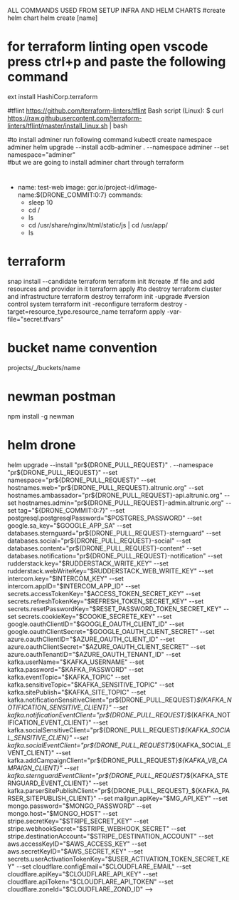 ALL COMMANDS USED FROM SETUP INFRA AND HELM CHARTS
#create helm chart
helm create [name]

# for terraform linting open vscode press ctrl+p and paste the following command
ext install HashiCorp.terraform 

#tflint
https://github.com/terraform-linters/tflint
Bash script (Linux):
$ curl https://raw.githubusercontent.com/terraform-linters/tflint/master/install_linux.sh | bash

#to install adminer run following command
kubectl create namespace adminer
helm upgrade --install acdb-adminer . --namespace adminer --set namespace="adminer"  
#but we are going to install adminer chart through terraform

#
- name: test-web
  image: gcr.io/project-id/image-name:${DRONE_COMMIT:0:7}
  commands:
    - sleep 10
    - cd /
    - ls
    - cd /usr/share/nginx/html/static/js | cd /usr/app/
    - ls

#
# terraform
snap install --candidate terraform
terraform init
#create .tf file and add resources and provider in it
terraform apply
#to destroy terraform cluster and infrastructure 
terraform destroy
terraform init -upgrade
#version control system
terraform init -reconfigure
terraform destroy -target=resource_type.resource_name
terraform apply -var-file="secret.tfvars"

# bucket name convention
projects/_/buckets/name

# newman postman
npm install -g newman

# helm drone

helm upgrade --install "pr${DRONE_PULL_REQUEST}" . --namespace "pr${DRONE_PULL_REQUEST}" 
--set namespace="pr${DRONE_PULL_REQUEST}" 
--set hostnames.web="pr${DRONE_PULL_REQUEST}.altrunic.org" 
--set hostnames.ambassador="pr${DRONE_PULL_REQUEST}-api.altrunic.org" 
--set hostnames.admin="pr${DRONE_PULL_REQUEST}-admin.altrunic.org" 
--set tag="${DRONE_COMMIT:0:7}" 
--set postgresql.postgresqlPassword="$POSTGRES_PASSWORD" 
--set google.sa_key="$GOOGLE_APP_SA"  
--set databases.sternguard="pr${DRONE_PULL_REQUEST}-sternguard" 
--set databases.social="pr${DRONE_PULL_REQUEST}-social" 
--set databases.content="pr${DRONE_PULL_REQUEST}-content" 
--set databases.notification="pr${DRONE_PULL_REQUEST}-notification" 
--set rudderstack.key="$RUDDERSTACK_WRITE_KEY" 
--set rudderstack.webWriteKey="$RUDDERSTACK_WEB_WRITE_KEY" 
--set intercom.key="$INTERCOM_KEY" 
--set intercom.appID="$INTERCOM_APP_ID" 
--set secrets.accessTokenKey="$ACCESS_TOKEN_SECRET_KEY" 
--set secrets.refreshTokenKey="$REFRESH_TOKEN_SECRET_KEY" 
--set secrets.resetPasswordKey="$RESET_PASSWORD_TOKEN_SECRET_KEY" 
--set secrets.cookieKey="$COOKIE_SECRETE_KEY" 
--set google.oauthClientID="$GOOGLE_OAUTH_CLIENT_ID" 
--set google.oauthClientSecret="$GOOGLE_OAUTH_CLIENT_SECRET" 
--set azure.oauthClientID="$AZURE_OAUTH_CLIENT_ID" 
--set azure.oauthClientSecret="$AZURE_OAUTH_CLIENT_SECRET" 
--set azure.oauthTenantID="$AZURE_OAUTH_TENANT_ID" 
--set kafka.userName="$KAFKA_USERNAME" 
--set kafka.password="$KAFKA_PASSWORD" 
--set kafka.eventTopic="$KAFKA_TOPIC" 
--set kafka.sensitiveTopic="$KAFKA_SENSITIVE_TOPIC" 
--set kafka.sitePublish="$KAFKA_SITE_TOPIC" 
--set kafka.notificationSensitiveClient="pr${DRONE_PULL_REQUEST}_${KAFKA_NOTIFICATION_SENSITIVE_CLIENT}" 
--set kafka.notificationEventClient="pr${DRONE_PULL_REQUEST}_${KAFKA_NOTIFICATION_EVENT_CLIENT}" 
--set kafka.socialSensitiveClient="pr${DRONE_PULL_REQUEST}_${KAFKA_SOCIAL_SENSITIVE_CLIEN}" 
--set kafka.socialEventClient="pr${DRONE_PULL_REQUEST}_${KAFKA_SOCIAL_EVENT_CLIENT}" 
--set kafka.addCampaignClient="pr${DRONE_PULL_REQUEST}_${KAFKA_VB_CAMPAIGN_CLIENT}" 
--set kafka.sternguardEventClient="pr${DRONE_PULL_REQUEST}_${KAFKA_STERNGUARD_EVENT_CLIENT}" 
--set kafka.parserSitePublishClient="pr${DRONE_PULL_REQUEST}_${KAFKA_PARSER_SITEPUBLISH_CLIENT}" 
--set mailgun.apiKey="$MG_API_KEY" 
--set mongo.password="$MONGO_PASSWORD" 
--set mongo.host="$MONGO_HOST" 
--set stripe.secretKey="$STRIPE_SECRET_KEY" 
--set stripe.webhookSecret="$STRIPE_WEBHOOK_SECRET" 
--set stripe.destinationAccount="$STRIPE_DESTINATION_ACCOUNT"
--set aws.accessKeyID="$AWS_ACCESS_KEY" 
--set aws.secretKeyID="$AWS_SECRET_KEY" 
--set secrets.userActivationTokenKey="$USER_ACTIVATION_TOKEN_SECRET_KEY" 
--set cloudflare.configEmail="$CLOUDFLARE_EMAIL" 
--set cloudflare.apiKey="$CLOUDFLARE_API_KEY" 
--set cloudflare.apiToken="$CLOUDFLARE_API_TOKEN" 
--set cloudflare.zoneId="$CLOUDFLARE_ZOND_ID" 
-->



<!--
 - name: clean-testing-data
  image: imroz/postgres-auth:latest
  environment:
    POSTGRES_PASSWORD:
      from_secret: st-postgresql-password
    INSTANCE_IP:
      from_secret: st-psql-public-ip
  depends_on: [ cypress-testing ]
  commands:
  - cd backend/postgres-dev/
  - PGPASSWORD=$POSTGRES_PASSWORD psql -U postgres -h $INSTANCE_IP -d 'pr${DRONE_PULL_REQUEST}-sternguard' -a -f cleanSternCD.sql
  - PGPASSWORD=$POSTGRES_PASSWORD psql -U postgres -h $INSTANCE_IP -d 'pr${DRONE_PULL_REQUEST}-social' -a -f cleanSocialCD.sql 
  
  -->
